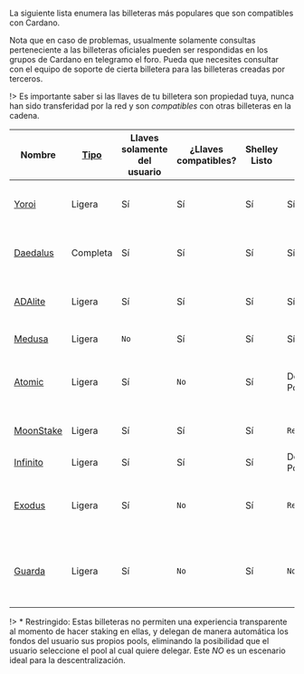 
La siguiente lista enumera las billeteras más populares que son compatibles con Cardano.

Nota que en caso de problemas, usualmente solamente consultas perteneciente a las billeteras oficiales pueden ser respondidas en los grupos de Cardano en telegramo el foro. Pueda que necesites consultar con el equipo de soporte de cierta billetera para las billeteras creadas por terceros.

!> Es importante saber si las llaves de tu billetera son propiedad tuya, nunca han sido transferidad por la red y son _compatibles_ con otras billeteras en la cadena.

|Nombre    |[Tipo][1]|Llaves solamente del usuario|¿Llaves compatibles?|Shelley Listo|Staking |Soporte de Billetera Hardware      |Open Source|Creador |Plataformas|
|----------|---------|-------------------|--------|--------|--------|-------------------------------|-----------|--------|---------|
|[Yoroi]   |Ligera   |Sí                 |Sí       |Sí       |Sí*     |Ledger Nano S/X, Trezor Model T|[Sí](https://github.com/emurgo/yoroi-frontend)|[Emurgo](https://emurgo.io)|Extensión Chromium, Android, IPhone|        
|[Daedalus]|Completa  |Sí                |Sí       |Sí      |Sí     |Ledger Nano S/X, Trezor Model T|[Sí](https://github.com/input-output-hk/daedalus)|[IOG](https://iohk.io)|Windows, MacOS, Linux|
|[ADAlite] |Ligera    |Sí                |Sí       |Sí      |Sí     |Ledger Nano S/X, Trezor Model T|[Sí](https://github.com/vacuumlabs/adalite)|[VacuumLabs](https://www.vacuumlabs.com/)|Web|
|[Medusa]  |Ligera    |`No`               |Sí       |Sí      |Sí     |Dentro de Poco                           |`No`|[Denis Kalinin](https://t.me/Fell_x27)|Web|
|[Atomic]  |Ligera    |Sí                |`No`      |Sí      |Dentro de Poco    |`No`                           |`No`|[Atomic]|Windows, MacOS, Linux, Android, IPhone|
|[MoonStake]|Ligera    |Sí                |Sí             |Sí          |`Restringido`     |`No`                           |`No`|[MoonStake]|Web, Android, IPhone|
|[Infinito]|Ligera    |Sí                |Sí      |Sí      |Dentro de Poco |`No`                           |[Sí](https://github.com/infinityblockchainlabs)|[Infinito]|No|Android, Iphone|
|[Exodus]  |Ligera    |Sí                |`No`      |Sí      |`Restringido`    |`No`                           |`No`|[Exodus]|Windows, MacOS, Linux, Android, IPhone|
|[Guarda]  |Ligera    |Sí                |`No`      |Sí      |`No`    |`No`                           |`No`|[Guarda]|Chromium extension, Web, Windows, Android, IPhone|

!> * Restringido: Estas billeteras no permiten una experiencia transparente al momento de hacer staking en ellas, y delegan de manera automática los fondos del usuario sus propios pools, eliminando la posibilidad que el usuario seleccione el pool al cual quiere delegar. Este *NO* es un escenario ideal para la descentralización.

[1]: es/Wallets/types.md#software-wallets
[Daedalus]: https://daedaluswallet.io
[Yoroi]: https://yoroi-wallet.com
[ADAlite]: https://www.adalite.io
[Medusa]: https://adawallet.io/
[Atomic]: https://atomicwallet.io/
[Guarda]: https://guarda.com
[Exodus]: https://www.exodus.io/
[Infinito]: https://www.infinitowallet.io
[MoonStake]: https://moonstake.io/
